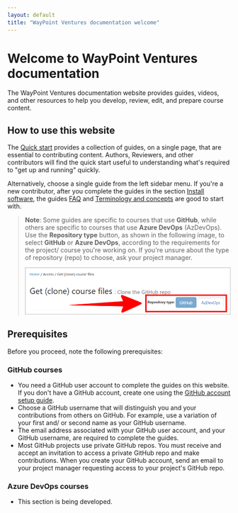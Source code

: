 ```yaml
---
layout: default
title: "WayPoint Ventures documentation welcome"
---
```


# Welcome to WayPoint Ventures documentation

The WayPoint Ventures documentation website provides guides, videos, and other resources to help you develop, review, edit, and prepare course content.

## How to use this website

The [Quick start]({{site.baseurl}}/quickstart/quickstart.html) provides a collection of guides, on a single page, that are essential to contributing content. Authors, Reviewers, and other contributors will find the quick start useful to understanding what's required to "get up and running" quickly.

Alternatively, choose a single guide from the left sidebar menu. If you're a new contributor, after you complete the guides in the section [Install software]({{site.baseurl}}/install/install-vsc.html), the guides [FAQ]({{site.baseurl}}/appendices/faq.html) and [Terminology and concepts]({{site.baseurl}}/workflow/terminology.html) are good to start with.

> **Note**: Some guides are specific to courses that use **GitHub**, while others are specific to courses that use **Azure DevOps** (AzDevOps). Use the **Repository type** button, as shown in the following image, to select **GitHub** or **Azure DevOps**, according to the requirements for the project/ course you're working on. If you're unsure about the type of repository (repo) to choose, ask your project manager.
>
> ![repository type sector button](assets/images/00-welcome/repo-switch.png)
>

## Prerequisites

Before you proceed, note the following prerequisites:

### GitHub courses

- You need a GitHub user account to complete the guides on this website. If you don't have a GitHub account, create one using the [GitHub account setup guide](https://docs.microsoft.com/contribute/get-started-setup-github).
- Choose a GitHub username that will distinguish you and your contributions from others on GitHub. For example, use a variation of your first and/ or second name as your GitHub username.
- The email address associated with your GitHub user account, and your GitHub username, are required to complete the guides.
- Most GitHub projects use private GitHub repos. You must receive and accept an invitation to access a private GitHub repo and make contributions. When you create your GitHub account, send an email to your project manager requesting access to your project's GitHub repo.

### Azure DevOps courses

- This section is being developed.
